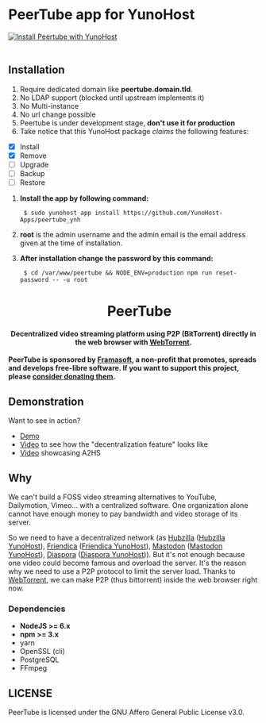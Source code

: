 # PeerTube app for YunoHost
[![Install Peertube with YunoHost](https://install-app.yunohost.org/install-with-yunohost.png)](https://install-app.yunohost.org/?app=Peertube)<br><br>

## Installation
 1. Require dedicated domain like **peertube.domain.tld**.
 1. No LDAP support (blocked until upstream implements it)
 1. No Multi-instance
 1. No url change possible
 1. Peertube is under development stage, **don't use it for production**
 1. Take notice that this YunoHost package *claims* the following features:
   - [x] Install
   - [x] Remove
   - [ ] Upgrade
   - [ ] Backup
   - [ ] Restore

 1. **Install the app by following command:**

         $ sudo yunohost app install https://github.com/YunoHost-Apps/peertube_ynh
 1. **root** is the admin username and the admin email is the email address given at the time of installation.
 1. **After installation change the password by this command:**

         $ cd /var/www/peertube && NODE_ENV=production npm run reset-password -- -u root

    <h1 align="center">
      PeerTube
    </h1>

<h4 align="center">
Decentralized video streaming platform using P2P (BitTorrent) directly in the web browser with <a href="https://github.com/feross/webtorrent">WebTorrent</a>.
</h4>

**PeerTube is sponsored by [Framasoft](https://framatube.org/#en), a non-profit that promotes, spreads and develops free-libre software. If you want to support this project, please [consider donating them](https://soutenir.framasoft.org/en/).**

## Demonstration

Want to see in action?

   * [Demo](http://peertube.cpy.re)
   * [Video](https://peertube.cpy.re/videos/watch/f78a97f8-a142-4ce1-a5bd-154bf9386504) to see how the "decentralization feature" looks like
   * [Video](https://peertube.valvin.fr/videos/watch/e510b421-92f3-4153-aaf9-baf5166f43e8) showcasing A2HS

## Why

We can't build a FOSS video streaming alternatives to YouTube, Dailymotion, Vimeo... with a centralized software. One organization alone cannot have enough money to pay bandwidth and video storage of its server.

So we need to have a decentralized network (as [Hubzilla](https://project.hubzilla.org/page/hubzilla/hubzilla-project) ([Hubzilla YunoHost](https://github.com/YunoHost-Apps/hubzilla_ynh)), [Friendica](http://friendi.ca/) ([Friendica YunoHost](https://github.com/YunoHost-Apps/friendica_ynh)), [Mastodon](https://github.com/tootsuite/mastodon) ([Mastodon YunoHost](https://github.com/YunoHost-Apps/mastodon_ynh)), [Diaspora](https://github.com/diaspora/diaspora) ([Diaspora YunoHost](https://github.com/YunoHost-Apps/diaspora_ynh))).
But it's not enough because one video could become famous and overload the server.
It's the reason why we need to use a P2P protocol to limit the server load.
Thanks to [WebTorrent](https://github.com/feross/webtorrent), we can make P2P (thus bittorrent) inside the web browser right now.

### Dependencies

  * **NodeJS >= 6.x**
  * **npm >= 3.x**
  * yarn
  * OpenSSL (cli)
  * PostgreSQL
  * FFmpeg

## LICENSE

PeerTube is licensed under the GNU Affero General Public License v3.0.
